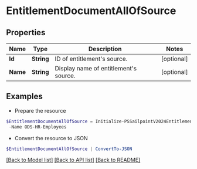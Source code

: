 # EntitlementDocumentAllOfSource
## Properties

Name | Type | Description | Notes
------------ | ------------- | ------------- | -------------
**Id** | **String** | ID of entitlement&#39;s source. | [optional] 
**Name** | **String** | Display name of entitlement&#39;s source. | [optional] 

## Examples

- Prepare the resource
```powershell
$EntitlementDocumentAllOfSource = Initialize-PSSailpointV2024EntitlementDocumentAllOfSource  -Id 2c91808b6e9e6fb8016eec1a2b6f7b5f `
 -Name ODS-HR-Employees
```

- Convert the resource to JSON
```powershell
$EntitlementDocumentAllOfSource | ConvertTo-JSON
```

[[Back to Model list]](../README.md#documentation-for-models) [[Back to API list]](../README.md#documentation-for-api-endpoints) [[Back to README]](../README.md)

